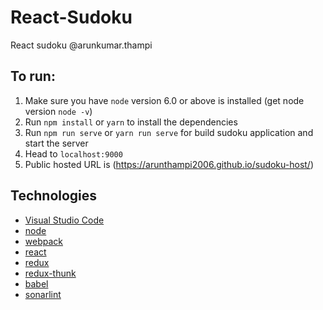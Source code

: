 # React-Sudoku
React sudoku
@arunkumar.thampi
## To run:
1. Make sure you have `node` version 6.0 or above  is installed (get node version `node -v`)
2. Run `npm install` or `yarn` to install the dependencies
3. Run `npm run serve` or `yarn run serve` for build sudoku application and start the server
4. Head to `localhost:9000`
5. Public hosted URL is (https://arunthampi2006.github.io/sudoku-host/)

## Technologies

* [Visual Studio Code](https://code.visualstudio.com)
* [node](https://nodejs.org/en/)
* [webpack](https://webpack.github.io/)
* [react](https://facebook.github.io/react/)
* [redux](https://github.com/reduxjs/redux)
* [redux-thunk](https://github.com/reduxjs/redux-thunk)
* [babel](https://babeljs.io/)
* [sonarlint](https://www.sonarlint.org/vscode/)